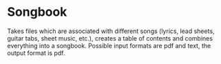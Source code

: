 # Songbook

Takes files which are associated with different songs (lyrics, lead sheets, guitar tabs, sheet music, etc.), creates a table of contents and combines everything into a songbook. Possible input formats are pdf and text, the output format is pdf.
